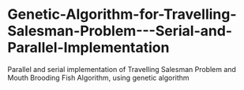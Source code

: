 # Genetic-Algorithm-for-Travelling-Salesman-Problem---Serial-and-Parallel-Implementation

Parallel and serial implementation of Travelling Salesman Problem and Mouth Brooding Fish Algorithm, using genetic algorithm
